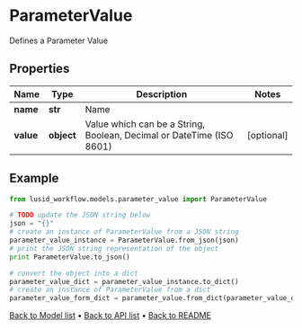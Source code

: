 # ParameterValue

Defines a Parameter Value

## Properties
Name | Type | Description | Notes
------------ | ------------- | ------------- | -------------
**name** | **str** | Name | 
**value** | **object** | Value which can be a String, Boolean, Decimal or DateTime (ISO 8601) | [optional] 

## Example

```python
from lusid_workflow.models.parameter_value import ParameterValue

# TODO update the JSON string below
json = "{}"
# create an instance of ParameterValue from a JSON string
parameter_value_instance = ParameterValue.from_json(json)
# print the JSON string representation of the object
print ParameterValue.to_json()

# convert the object into a dict
parameter_value_dict = parameter_value_instance.to_dict()
# create an instance of ParameterValue from a dict
parameter_value_form_dict = parameter_value.from_dict(parameter_value_dict)
```
[Back to Model list](../README.md#documentation-for-models) &#8226; [Back to API list](../README.md#documentation-for-api-endpoints) &#8226; [Back to README](../README.md)


